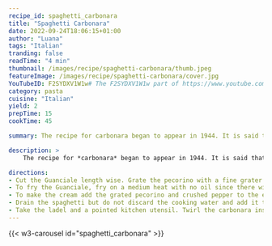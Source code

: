 ```yaml
---
recipe_id: spaghetti_carbonara
title: "Spaghetti Carbonara"
date: 2022-09-24T18:06:15+01:00
author: "Luana"
tags: "Italian"
tranding: false
readTime: "4 min"
thumbnail: /images/recipe/spaghetti-carbonara/thumb.jpeg
featureImage: /images/recipe/spaghetti-carbonara/cover.jpg
YouTubeID: F2SYDXV1W1w# The F2SYDXV1W1w part of https://www.youtube.com/watch?v=F2SYDXV1W1w
category: pasta 
cuisine: "Italian"
yield: 2
prepTime: 15
cookTime: 45

summary: The recipe for carbonara began to appear in 1944. It is said that American soldiers, during the Second World War, tasted the Abruzzese "cacio e uova" pasta prepared by carbonari and from here it could be born the name carbonara.

description: >
    The recipe for *carbonara* began to appear in 1944. It is said that American soldiers, during the Second World War, tasted the Abruzzese " cacio e  uova " pasta prepared by *carbonari* and from here it could be born the name *carbonara*. From there, adding the bacon, came almost natural.

directions:
- Cut the Guanciale length wise. Grate the pecorino with a fine grater. Split the eggs and keep only the yoke. Use a spice grinder to crush the pepper.
- To fry the Guanciale, fry on a medium heat with no oil since there will be a lot of fat. At the same time cook the spaghetti in a large deep pan. Cook both for 13 minutes.
- To make the cream add the grated pecorino and crushed pepper to the egg yokes and mix them together. The cream should be quite a thick consistency. 
- Drain the spaghetti but do not discard the cooking water and add it to the frying pan. Take the pan off of the heat and toss the spaghetti with the Guanciale. Add the cream on top of the spaghetti and toss again. Next, add a ladel of cooking water for a creamy texture and toss once more.
- Take the ladel and a pointed kitchen utensil. Twirl the carbonara inside the ladel and add to the plate. 
---
```


{{< w3-carousel id="spaghetti_carbonara" >}}

